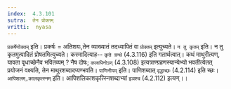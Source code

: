 ```yaml
---
index:  4.3.101
sutra:  तेन प्रोक्तम्
vritti:  nyasa
---
```


`प्रकर्षेणोक्तम्` इति। प्रकर्षः = अतिशयः,तेन व्याख्यातं तदध्यापितं वा `प्रोक्तम्` इत्युच्यते। `न तु कृतम्` इति। न तु कृतमुत्पादितं प्रोषतमित्युच्यते। कस्मादित्याह-- `कृते ग्रन्थे` (4.3.116) इति गतार्थत्वात्। कथं माथुरीत्यण्, यावता वृ्धाच्छेनैव भवितव्यम् ? नैष दोषः; `कलापिनोऽण्` (4.3.108) इत्यत्राण्ग्रहणस्यान्येभ्यो भवतीत्येतत् प्रयोजनं वक्ष्यति, तेन माथुरशब्दादप्यण्भवति। `पाणिनीयम्` इति। पाणिशब्दात् `वृद्धाच्छः` (4.2.114) इति च्छः। `आपिशलम्,कालकृत्स्नम्` इति। आपिशलिकाशकृत्स्निशब्दाभ्यां `इञश्च` (4.2.112) इत्यण्।।

